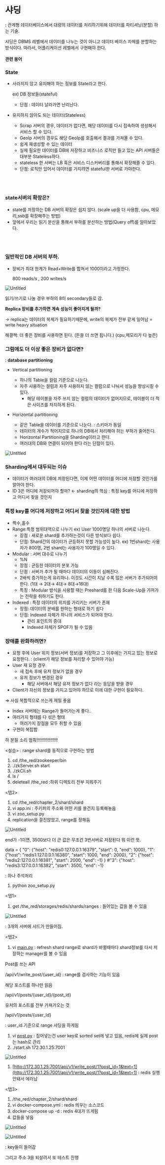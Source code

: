 # 샤딩

: 관계형 데이터베이스에서 대량의 데이터를 처리하기위해 데이터를 파티셔닝(분할) 하는 기술.

샤딩은 DBMS 레벨에서 데이터를 나누는 것이 아니고 데이터 베이스 자체를 분할하는 방식이다. 따라서, 어플리케이션 레벨에서 구현해야 한다. 
<br>
<br>
**관련 용어**

### State

- 사라지지 않고 유지해야 하는 정보를 State라고 한다.
    
    ex) DB 정보들(stateful)
    
    - 단점 : 데이터 날라가면 난리난다.
- 유지하지 않아도 되는 데이터(Stateless)
    - Scrap 서버의 경우, 데이터가 없다면, 해당 데이터를 다시 접속하여 생성해서 서비스 할 수 있다.
    - GeoIp 서버의 경우도 해당 GeoIp를 호출해서 결과를 가져올 수 있다.
    - 쉽게 재생성할 수 있는 데이터
    - 실제 필요한 데이터를 DB에 저장하고 비즈니스 로직만 들고 있는 API 서버들은 대부분 Stateless하다.
    - stateless 한 서버는 LB 혹은 서비스 디스커버리를 통해서 확장해줄 수 있다.
    - 단점: 로직만 있어서 데이터를 가지려면 stateful한 서버로 가야한다.

<br><br>

### state서버의 확장은?

- state를 저장하는 DB 서버의 확장은 쉽지 않다. (scale up을 더 사용함, cpu, 메모리,ssb를 확장해주는 방법)
- 앞에서 우리는 읽기 분산을 통해서 부하를 분산하는 방법(Query off)를 알아보았다.

<br><br>

### 일반적인 DB 서버의 부하.

- 장비가 최대 한계가 Read+Write를 합쳐서 1000이라고 가정한다.
    
    800 reads/s , 200 writes/s 
    

![Untitled](image/sharding-Untitled.png)

읽기/쓰기로 나눌 경우 부하의 8이 secondary들로 감.

**Replica 장비를 추가하면 계속 성능이 좋아지게 될까?**

→ replica는 데이터의 복제가 필요하기때문에, write의 복제가 전부 같게 일어남 = write heavy situation

해결책: 더 좋은 장비를 사용하면 된다. (돈을 더 쓰면 됩니다.) (cpu,메모리가 다 높은)

### 그럼에도 더 이상 좋은 장비가 없다면?

: **database partitioning**

- Vertical partitioning
    - 하나의 Table을 컬럼 기준으로 나눈다.
    - 자주 사용하는 컬럼과 자주 사용하지 않는 컬럼으로 나눠서 성능을 향상시킬 수 있다.
        - 해당 테이블을 자주 쓰지 않는 컬럼의 데이터가 없어지므로, 테이블이 더 적은 사이즈를 차지하게 된다.
        
- Horizontal partitioning
    - 같은 Table을 데이터를 기준으로 나눈다. : 스키마가 동일
    - 데이터의 개수가 적어지므로 하나의 DB에서 처리해야 하는 부하가 줄어든다.
    - Horizontal Partitioning을 Sharding이라고 한다.
    - 여러대의 DB와 연결이 되어야 한다 라는 단점이 있다.

![Untitled](%E1%84%89%E1%85%A3%E1%84%83%E1%85%B5%E1%86%BC%20eaa134a6390144d290b222ed6b80937d/Untitled%201.png)

### Sharding에서 대두되는 이슈

- 데이터가 여러대의 DB에 저장된다면, 이제 어떤 데이터를 어디에 저장할 것인가를 알아야 한다.
- ID 3은 어디에 저장되어야 할까? ← sharding의 핵심 : 특정 key를 어디에 저장하고 어디서 찾을 것인지

### 특정 key를 어디에 저장하고 어디서 찾을 것인지에 대한 방법

- 짝수,홀수
- Range:특정 범위대역으로 나누기 ex) User 1000명당 하나의 서버로 나눈다.
    - 장점 : 새로운 shard를 추가하는것이 다른 방식보다 쉽다.
    - 단점: Shard간의 데이터가 균등하지 못할 가능성이 높다. ex) 1번shard는 사용자가 800명, 2번 shard는 사용자가 100명일 수 있다.
- Modular : 서버 대수로 나누기
    - %N
    - 장점 : 균등한 데이터의 분포 가능
    - 단점 : 서버가 추가 될 때마다 데이터의 이동이 심해진다.
    - 2배씩 증가하는게 유리하나. 이것도 시간이 지날 수록 많은 서버가 추가되어야 한다. (1대 → 2대→ 4대→ 8대→16대)
    - 특징 : Modular 방식을 사용할 때는 Preshard를 한 다음 Scale-Up을 가져가는 전략을 취하기도 한다.
- Indexed : 특정 데이터의 위치를 가리키는 서버가 존재
    - 장점: 데이터의 분배를 원하는 형태로 하기 쉽다
    - 단점: Indexed 자체가 하나의 서비스가 되어야 한다.
        - 관리 포인트의 증대
        - Indexed 자체가 SPOF가 될 수 있음
        

### 장애를 완화하려면?

- 요청 후에 User 위치 정보(서버 정보)를 저장하고 그 이후에는 가지고 있는 정보로 요청한다. : (client가 해당 정보를 처리할 수 있어야 가능)
- User 재 요청 경우
    - 새 접속 후에 유저 정보가 없을 경우
    - 유저 정보가 변경된 경우
        - 해당 서버에서 해당 유저 정보가 없다 라는 응답을 받을 경우
- Client가 자신의 정보를 가지고 있어야 하므로 이에 대한 구현이 필요하다.

⇒ 사실 복합적으로 쓰는게 제일 좋음

- Index 서버에는 Range가 들어가는게 좋다..
- 여러가지 형태를 다 섞은 형태
    - 여러가지 장점을 모두 취할 수 있음
- 구현이 복잡함

하 분필 소리 멈춰!!!!!!!!!!!!!!!!!

<실습> : range shard를 동적으로 구현하는 방법 

1. cd /the_red/zookeeper/bin
2. ./zkServer.sh start
3. ./zkCli.sh
4. ls  /
5. deleteall /the_red :하위 디렉토리 전부 지워주기

<탭2>

1. cd /the_red/chapter_2/shard/shard
2. vi app.ini : 주키퍼의 주소와 어떤 키를 쓸건지 등록해놓음
3. vi zoo_setup.py
4. replication을 걸진않았고, range를 정해둠

![Untitled](%E1%84%89%E1%85%A3%E1%84%83%E1%85%B5%E1%86%BC%20eaa134a6390144d290b222ed6b80937d/Untitled%202.png)

end가 -1이면, 3500보다 더 큰 값은 무조건 3번서버로 저장된다 뭐 이런 뜻.

data = {
"0": {"host": "redis0:127.0.0.1:16379", "start": 0, "end": 1000},
"1": {"host": "redis1:127.0.0.1:16380", "start": 1000, "end": 2000},
"2": {"host": "redis2:127.0.0.1:16381", "start": 2000, "end": -1}
}
#"3": {"host": "redis3:127.0.0.1:16382", "start": 3500, "end": -1}

: 하나 주석처리

1. python zoo_setup.py

<탭1>

1. get /the_red/storages/redis/shards/ranges : 들어있는 값을 볼 수 있음 

![Untitled](%E1%84%89%E1%85%A3%E1%84%83%E1%85%B5%E1%86%BC%20eaa134a6390144d290b222ed6b80937d/Untitled%203.png)

: 3개의 서버에 샤드가 만들어짐.

<탭2>

1. vi [main.py](http://main.py) :  refresh shard range로 shard가 바뀔때마다 shard정보를 다시 저장하는 manager를 볼 수 있음

Post를 쓰는 API

/api/v1/write_post/{user_id} : range를 검사하는 기능이 있음

해당 포스트를 하나만 읽음

/api/v1/posts/{user_id}/{post_id}

유저의 포스트를 전부 가져가오는 것

/api/v1/posts/{user_id}

: user_id 기준으로 range 샤딩을 하게됨 

1. vi [post.py](http://post.py) : 집어넣는건 user key로 sorted set에 넣고 있음, redis에 실제 post는 hash로 관리
2. ./start.sh 172.30.1.25:7001

![Untitled](%E1%84%89%E1%85%A3%E1%84%83%E1%85%B5%E1%86%BC%20eaa134a6390144d290b222ed6b80937d/Untitled%204.png)

1. [http://172.30.1.25:7001/api/v1/write_post/1?post_id=1&text=1](http://172.30.1.25:7001/api/v1/write_post/1?post_id=1&text=1) : redis 실행안돼서 에러남 

<탭3>

1. /the_red/chapter_2/shard/shard
2. vi docker-compose.yml : redis 띄우는 소스코드 
3. docker-compose up -d : redis 4대가 뜨게됨
4. 값들을 넣음

![Untitled](%E1%84%89%E1%85%A3%E1%84%83%E1%85%B5%E1%86%BC%20eaa134a6390144d290b222ed6b80937d/Untitled%205.png)

![Untitled](%E1%84%89%E1%85%A3%E1%84%83%E1%85%B5%E1%86%BC%20eaa134a6390144d290b222ed6b80937d/Untitled%206.png)

: key들이 들어감

그리고 주소 3을 되살려서 또 테스트 진행
